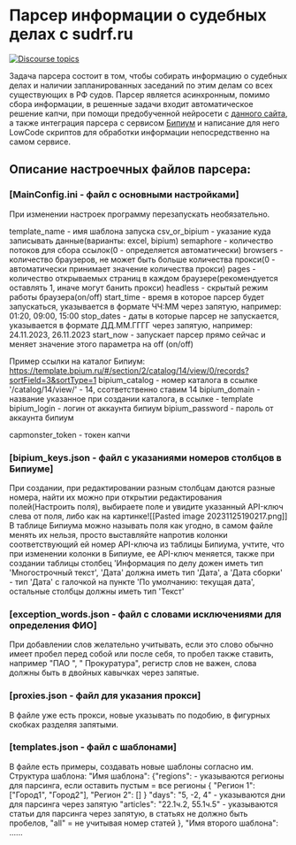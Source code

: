 # Парсер информации о судебных делах с sudrf.ru
[![Discourse topics](https://img.shields.io/badge/License-GPLv3-orange)](https://www.gnu.org/licenses/gpl-3.0) 

Задача парсера состоит в том, чтобы собирать информацию о судебных делах и наличии запланированных заседаний по этим делам со всех существующих в РФ судов.
Парсер является асинхронным, помимо сбора информации, в решенные задачи входит автоматическое решение капчи, при помощи предобученной нейросети с [данного сайта](https://auth.zennolab.com), 
а также интеграция парсера с сервисом [Бипиум](https://bpium.ru/) и написание для него LowCode скриптов для обработки информации непосредственно на самом сервисе. 


## Описание настроечных файлов парсера:
### [MainConfig.ini - файл с основными настройками]
При изменении настроек программу перезапускать необязательно.

template_name - имя шаблона запуска
csv_or_bipium - указание куда записывать данные(варианты: excel, bipium)
semaphore - количество потоков для сбора ссылок(0 - определяется автоматически)
browsers - количество браузеров, не может быть больше количества прокси(0 - автоматически принимает значение количества прокси)
pages - количество открываемых страниц в каждом браузере(рекомендуется оставлять 1, иначе могут банить прокси)
headless - скрытый режим работы браузера(on/off)
start_time - время в которое парсер будет запускаться, указывается в формате ЧЧ:ММ через запятую, например: 01:20, 09:00, 15:00
stop_dates - даты в которые парсер не запускается, указывается в формате ДД.ММ.ГГГГ через запятую, например: 24.11.2023, 26.11.2023
start_now - запускает парсер прямо сейчас и меняет значение этого параметра на off (on/off)

Пример ссылки на каталог Бипиум: https://template.bpium.ru/#/section/2/catalog/14/view/0/records?sortField=3&sortType=1
bipium_catalog - номер каталога в ссылке '/catalog/14/view/' - 14, ссответственно ставим 14
bipium_domain - название указанное при создании каталога, в ссылке - template
bipium_login - логин от аккаунта бипиум
bipium_password - пароль от аккаунта бипиум

capmonster_token - токен капчи

### [bipium_keys.json - файл с указаниями номеров столбцов в Бипиуме]

При создании, при редактировании разным столбцам даются разные номера, найти их можно при открытии редактирования полей(Настроить поля), выбираете поле и увидите указанный API-ключ слева от поля, либо как на картинке![[Pasted image 20231125190217.png]]
В таблице Бипиума можно называть поля как угодно, в самом файле менять их нельзя, просто выставляйте напротив колонки соответствующий ей номер API-ключа из таблицы Бипиума, учтите, что при изменении колонки в Бипиуме, ее API-ключ меняется, также при создании таблицы столбец 'Информация по делу дожен иметь тип 'Многострочный текст', 'Дата' должна иметь тип 'Дата', а 'Дата сборки' - тип 'Дата' с галочкой на пункте 'По умолчанию: текущая дата', остальные столбцы должны иметь тип 'Текст'


### [exception_words.json - файл с словами исключениями для определения ФИО]
При добавлении слов желательно учитывать, если это слово обычно имеет пробел перед собой или после себя, то пробел также ставить, например "ПАО ", " Прокуратура", регистр слов не важен, слова должны быть в двойных кавычках через запятые.



### [proxies.json - файл для указания прокси]
В файле уже есть прокси, новые указывать по подобию, в фигурных скобках разделяя запятыми.



### [templates.json - файл с шаблонами]
В файле есть примеры, создавать новые шаблоны согласно им.
Структура шаблона:
	"Имя шаблона":
		{"regions":  - указываются регионы для парсинга, если оставить пустым = все регионы
			{
			    "Регион 1": ["Город1", "Город2"],
			    "Регион 2": []
			}
		 "days": "5, -2, 4" - указываются дни для парсинга через запятую
		 "articles": "22.1ч.2, 55.1ч.5" - указываются статьи для парсинга через запятую, в статьях не должно быть пробелов, "all" = не учитывая номер статей
		},
	"Имя второго шаблона": ......
